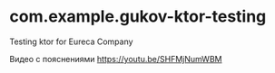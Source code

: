 # com.example.gukov-ktor-testing
Testing ktor for Eureca Company

Видео с пояснениями https://youtu.be/SHFMjNumWBM
